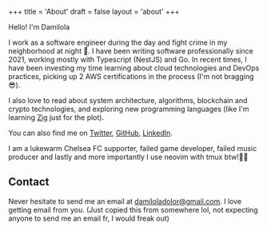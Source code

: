 +++
title = 'About'
draft = false
layout = 'about'
+++

Hello! I'm Damilola

I work as a software engineer during the day and fight crime in my neighborhood at night 🦇.
I have been writing software professionally since 2021, working mostly with Typescript (NestJS) and Go.
In recent times, I have been investing my time learning about cloud technologies and DevOps practices, picking up 2 AWS certifications in the process (I'm not bragging 😎).

I also love to read about system architecture, algorithms, blockchain and crypto technologies, and exploring new programming languages (like I'm learning [Zig](https://ziglang.org/learn/) just for the plot).

You can also find me on [Twitter](https://twitter.com/0xdod), [GitHub](https://github.com/0xdod), [LinkedIn](https://linkedin.com/in/damilola-dolor97).

I am a lukewarm Chelsea FC supporter, failed game developer, failed music producer and lastly and more importantly I use neovim with tmux btw!✌🏿

## Contact

Never hesitate to send me an email at [damiloladolor@gmail.com](mailto:damiloladolor@gmail.com). I love getting email from you. (Just copied this from somewhere lol, not expecting anyone to send me an email fr, I would freak out)
